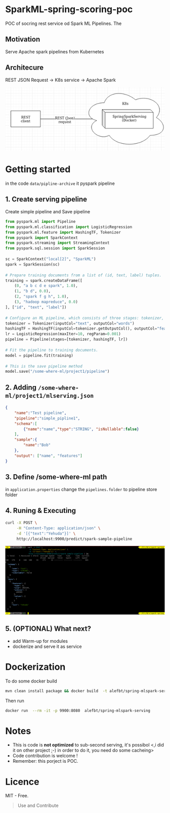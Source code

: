 # SparkML-spring-scoring-poc
POC of socring rest service od Spark ML Pipelines.
The 

## Motivation
Serve Apache spark pipelines from Kubernetes

## Architecure
REST JSON Request -> K8s service -> Apache Spark

![Architecture](https://github.com/alefbt/SparkML-spring-scoring-poc/blob/master/images/arch1.png "Architecture 1")

# Getting started
in the code `data/pipline-archive` it pyspark pipeline 


## 1. Create serving pipeline
Create simple pipeline and Save pipeline 
```python
from pyspark.ml import Pipeline
from pyspark.ml.classification import LogisticRegression
from pyspark.ml.feature import HashingTF, Tokenizer
from pyspark import SparkContext
from pyspark.streaming import StreamingContext
from pyspark.sql.session import SparkSession

sc = SparkContext("local[2]", "SparkML")
spark = SparkSession(sc)

# Prepare training documents from a list of (id, text, label) tuples.
training = spark.createDataFrame([
    (0, "a b c d e spark", 1.0),
    (1, "b d", 0.0),
    (2, "spark f g h", 1.0),
    (3, "hadoop mapreduce", 0.0)
], ["id", "text", "label"])

# Configure an ML pipeline, which consists of three stages: tokenizer, hashingTF, and lr.
tokenizer = Tokenizer(inputCol="text", outputCol="words")
hashingTF = HashingTF(inputCol=tokenizer.getOutputCol(), outputCol="features")
lr = LogisticRegression(maxIter=10, regParam=0.001)
pipeline = Pipeline(stages=[tokenizer, hashingTF, lr])

# Fit the pipeline to training documents.
model = pipeline.fit(training)

# This is the save pipeline method
model.save("/some-where-ml/project1/pipeline")

```

## 2. Adding `/some-where-ml/project1/mlserving.json`
```json
{
    "name":"Test pipeline",
    "pipeline":"simple_pipline1",
    "schema":[
        {"name":"name","type":"STRING", "isNullable":false}
    ],
    "sample":{
        "name":"Bob"
    },
    "output": ["name", "features"]
}
```

## 3. Define /some-where-ml path
in `application.properties` change the `pipelines.folder` to pipeline store folder

## 4. Runing & Executing

```bash
curl -X POST \
	 -H "Content-Type: application/json" \
	 -d '[{"text":"Yehuda"}]' \
	 http://localhost:9900/predict/spark-sample-pipeline
```

![Runnig POC](https://github.com/alefbt/SparkML-spring-scoring-poc/blob/master/images/poc-serv1.png "Running POC")


## 5. (OPTIONAL) What next?
* add Warm-up for modules  
* dockerize and serve it as service

# Dockerization

To do some docker build
```bash
mvn clean install package && docker build  -t alefbt/spring-mlspark-serving .

```
Then run
```bash
docker run  --rm -it -p 9900:8080  alefbt/spring-mlspark-serving
```

# Notes
* This is code is **not optimized** to sub-second serving, it's possibol <,i did it on other project ;-) in order to do it, you need do some cacheing>
* Code contribution is welcome !
* Remember: this porject is POC.

# Licence
MIT - Free.

> Use and Contribute
